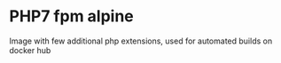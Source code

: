 # PHP7 fpm alpine 

Image with few additional php extensions, used for automated builds on docker hub
